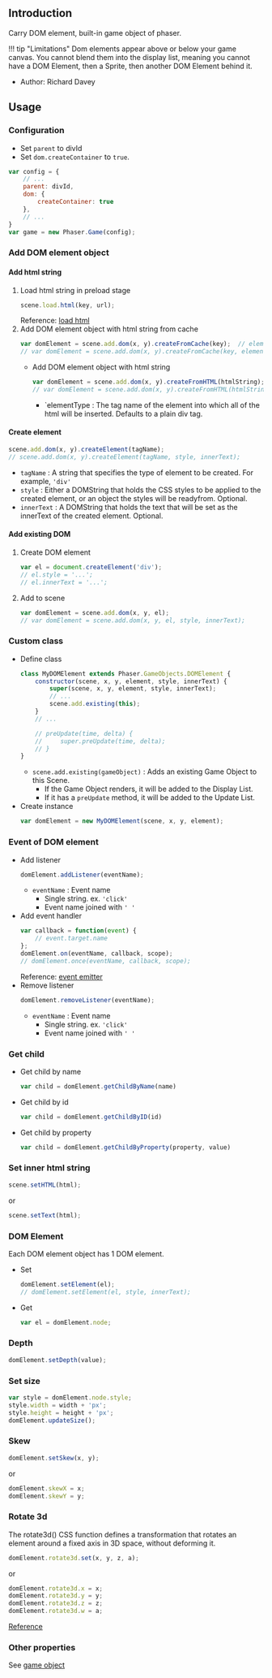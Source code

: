 ## Introduction

Carry DOM element, built-in game object of phaser.


!!! tip "Limitations"
    Dom elements appear above or below your game canvas. You cannot blend them into the display list, meaning you cannot have a DOM Element, then a Sprite, then another DOM Element behind it.

- Author: Richard Davey

## Usage

### Configuration

- Set `parent` to divId
- Set `dom.createContainer` to `true`.

```javascript
var config = {
    // ...
    parent: divId,
    dom: {
        createContainer: true
    },
    // ...
}
var game = new Phaser.Game(config);
```

### Add DOM element object

#### Add html string

1. Load html string in preload stage
    ```javascript
    scene.load.html(key, url);
    ```
    Reference: [load html](loader.md#html)
1. Add DOM element object with html string from cache
    ```javascript
    var domElement = scene.add.dom(x, y).createFromCache(key);  // elementType = 'div'
    // var domElement = scene.add.dom(x, y).createFromCache(key, elementType);
    ```
    - Add DOM element object with html string
        ```javascript
        var domElement = scene.add.dom(x, y).createFromHTML(htmlString);  // elementType = 'div'
        // var domElement = scene.add.dom(x, y).createFromHTML(htmlString, elementType);
        ```
        - `elementType : The tag name of the element into which all of the html will be inserted. Defaults to a plain div tag.

#### Create element

```javascript
scene.add.dom(x, y).createElement(tagName);
// scene.add.dom(x, y).createElement(tagName, style, innerText);
```

- `tagName` : A string that specifies the type of element to be created. For example, `'div'`
- `style` : Either a DOMString that holds the CSS styles to be applied to the created element, or an object the styles will be readyfrom. Optional.
- `innerText` : A DOMString that holds the text that will be set as the innerText of the created element. Optional.

#### Add existing DOM

1. Create DOM element
    ```javascript
    var el = document.createElement('div');
    // el.style = '...';
    // el.innerText = '...';
    ```
1. Add to scene
   ```javascript
   var domElement = scene.add.dom(x, y, el);
   // var domElement = scene.add.dom(x, y, el, style, innerText);
   ```

### Custom class

- Define class
    ```javascript
    class MyDOMElement extends Phaser.GameObjects.DOMElement {
        constructor(scene, x, y, element, style, innerText) {
            super(scene, x, y, element, style, innerText);
            // ...
            scene.add.existing(this);
        }
        // ...

        // preUpdate(time, delta) {
        //     super.preUpdate(time, delta);
        // }
    }
    ```
    - `scene.add.existing(gameObject)` : Adds an existing Game Object to this Scene.
        - If the Game Object renders, it will be added to the Display List.
        - If it has a `preUpdate` method, it will be added to the Update List.
- Create instance
    ```javascript
    var domElement = new MyDOMElement(scene, x, y, element);
    ```

### Event of DOM element

- Add listener
    ```javascript
    domElement.addListener(eventName);
    ```
    - `eventName` : Event name
        - Single string. ex. `'click'`
        - Event name joined with `' '`
- Add event handler
    ```javascript
    var callback = function(event) {
        // event.target.name
    };
    domElement.on(eventName, callback, scope);
    // domElement.once(eventName, callback, scope);
    ```
    Reference: [event emitter](eventemitter3.md#attach-listener)
- Remove listener
    ```javascript
    domElement.removeListener(eventName);
    ```
    - `eventName` : Event name
        - Single string. ex. `'click'`
        - Event name joined with `' '`

### Get child

- Get child by name
    ```javascript
    var child = domElement.getChildByName(name)
    ```
- Get child by id
    ```javascript
    var child = domElement.getChildByID(id)
    ```
- Get child by property
    ```javascript
    var child = domElement.getChildByProperty(property, value)
    ```

### Set inner html string

```javascript
scene.setHTML(html);
```

or

```javascript
scene.setText(html);
```

### DOM Element

Each DOM element object has 1 DOM element.

- Set
   ```javascript
   domElement.setElement(el);
   // domElement.setElement(el, style, innerText);
   ```
- Get
   ```javascript
   var el = domElement.node;
   ```

### Depth

```javascript
domElement.setDepth(value);
```

### Set size

```javascript
var style = domElement.node.style;
style.width = width + 'px';
style.height = height + 'px';
domElement.updateSize();
```

### Skew

```javascript
domElement.setSkew(x, y);
```

or

```javascript
domElement.skewX = x;
domElement.skewY = y;
```

### Rotate 3d

The rotate3d() CSS function defines a transformation that rotates an element around a fixed axis in 3D space, without deforming it.

```javascript
domElement.rotate3d.set(x, y, z, a);
```

or

```javascript
domElement.rotate3d.x = x;
domElement.rotate3d.y = y;
domElement.rotate3d.z = z;
domElement.rotate3d.w = a;
```

[Reference](https://developer.mozilla.org/en-US/docs/Web/CSS/transform-function/rotate3d)

### Other properties

See [game object](gameobject.md)
